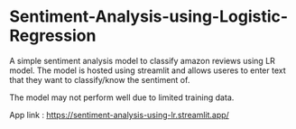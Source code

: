 # Sentiment-Analysis-using-Logistic-Regression
A simple sentiment analysis model to classify amazon reviews using LR model. The model is hosted using streamlit and allows useres to enter text that they want to classify/know the sentiment of.

The model may not perform well due to limited training data.

App link : https://sentiment-analysis-using-lr.streamlit.app/
